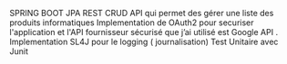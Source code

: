 SPRING BOOT JPA REST CRUD API  qui permet des gérer une liste des produits informatiques
Implementation de OAuth2 pour securiser l'application et l'API fournisseur sécurisé que j’ai utilisé est Google API .
Implementation SL4J pour le logging ( journalisation) 
Test Unitaire avec Junit
